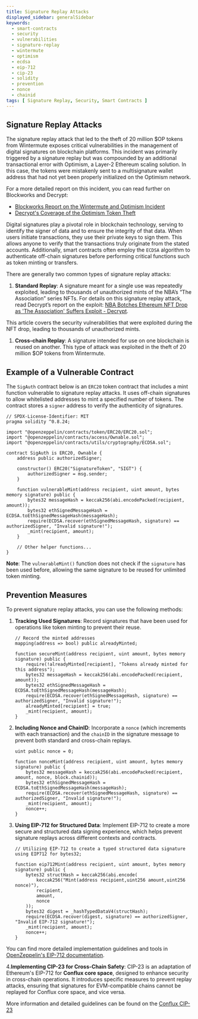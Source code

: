 ```yaml
---
title: Signature Replay Attacks
displayed_sidebar: generalSidebar
keywords:
  - smart-contracts
  - security
  - vulnerabilities
  - signature-replay
  - wintermute
  - optimism
  - ecdsa
  - eip-712
  - cip-23
  - solidity
  - prevention
  - nonce
  - chainid
tags: [ Signature Replay, Security, Smart Contracts ]
---
```


## Signature Replay Attacks

The signature replay attack that led to the theft of 20 million $OP tokens from Wintermute exposes critical vulnerabilities in the management of digital signatures on blockchain platforms. This incident was primarily triggered by a signature replay but was compounded by an additional transactional error with Optimism, a Layer-2 Ethereum scaling solution. In this case, the tokens were mistakenly sent to a multisignature wallet address that had not yet been properly initialized on the Optimism network.

For a more detailed report on this incident, you can read further on Blockworks and Decrypt:

- [Blockworks Report on the Wintermute and Optimism Incident](https://blockworks.co/news/20m-tokens-lost-as-market-maker-wintermute-takes-blame)
- [Decrypt's Coverage of the Optimism Token Theft](https://decrypt.co/99567/ethereum-layer-2-solution-optimism-loses-20-million-tokens-interlayer-snafu)

Digital signatures play a pivotal role in blockchain technology, serving to identify the signer of data and to ensure the integrity of that data. When users initiate transactions, they use their private keys to sign them. This allows anyone to verify that the transactions truly originate from the stated accounts. Additionally, smart contracts often employ the `ECDSA` algorithm to authenticate off-chain signatures before performing critical functions such as token minting or transfers.

There are generally two common types of signature replay attacks:

1. **Standard Replay**: A signature meant for a single use was repeatedly exploited, leading to thousands of unauthorized mints of the NBA’s “The Association” series NFTs. For details on this signature replay attack, read Decrypt’s report on the exploit: [NBA Botches Ethereum NFT Drop as 'The Association' Suffers Exploit - Decrypt](https://decrypt.co/99567/nba-botches-ethereum-nft-drop-as-the-association-suffers-exploit).

This article covers the security vulnerabilities that were exploited during the NFT drop, leading to thousands of unauthorized mints.

1. **Cross-chain Replay**: A signature intended for use on one blockchain is reused on another. This type of attack was exploited in the theft of 20 million $OP tokens from Wintermute.

## Example of a Vulnerable Contract

The `SigAuth` contract below is an `ERC20` token contract that includes a mint function vulnerable to signature replay attacks. It uses off-chain signatures to allow whitelisted addresses to mint a specified number of tokens. The contract stores a `signer` address to verify the authenticity of signatures.

```solidity
// SPDX-License-Identifier: MIT
pragma solidity ^0.8.24;

import "@openzeppelin/contracts/token/ERC20/ERC20.sol";
import "@openzeppelin/contracts/access/Ownable.sol";
import "@openzeppelin/contracts/utils/cryptography/ECDSA.sol";

contract SigAuth is ERC20, Ownable {
    address public authorizedSigner;

    constructor() ERC20("SignatureToken", "SIGT") {
        authorizedSigner = msg.sender;
    }

    function vulnerableMint(address recipient, uint amount, bytes memory signature) public {
        bytes32 messageHash = keccak256(abi.encodePacked(recipient, amount));
        bytes32 ethSignedMessageHash = ECDSA.toEthSignedMessageHash(messageHash);
        require(ECDSA.recover(ethSignedMessageHash, signature) == authorizedSigner, "Invalid signature!");
        _mint(recipient, amount);
    }

    // Other helper functions...
}
```

**Note**: The `vulnerableMint()` function does not check if the `signature` has been used before, allowing the same signature to be reused for unlimited token minting.

## Prevention Measures

To prevent signature replay attacks, you can use the following methods:

1. **Tracking Used Signatures**: Record signatures that have been used for operations like token minting to prevent their reuse.

   ```solidity
   // Record the minted addresses
   mapping(address => bool) public alreadyMinted;

   function secureMint(address recipient, uint amount, bytes memory signature) public {
       require(!alreadyMinted[recipient], "Tokens already minted for this address");
       bytes32 messageHash = keccak256(abi.encodePacked(recipient, amount));
       bytes32 ethSignedMessageHash = ECDSA.toEthSignedMessageHash(messageHash);
       require(ECDSA.recover(ethSignedMessageHash, signature) == authorizedSigner, "Invalid signature!");
       alreadyMinted[recipient] = true;
       _mint(recipient, amount);
   }
   ```

2. **Including Nonce and ChainID**: Incorporate a `nonce` (which increments with each transaction) and the `chainID` in the signature message to prevent both standard and cross-chain replays.

   ```solidity
   uint public nonce = 0;

   function nonceMint(address recipient, uint amount, bytes memory signature) public {
       bytes32 messageHash = keccak256(abi.encodePacked(recipient, amount, nonce, block.chainid));
       bytes32 ethSignedMessageHash = ECDSA.toEthSignedMessageHash(messageHash);
       require(ECDSA.recover(ethSignedMessageHash, signature) == authorizedSigner, "Invalid signature!");
       _mint(recipient, amount);
       nonce++;
   }
   ```

3. **Using EIP-712 for Structured Data**:
   Implement EIP-712 to create a more secure and structured data signing experience, which helps prevent signature replays across different contexts and contracts.

   ```solidity
   // Utilizing EIP-712 to create a typed structured data signature
   using EIP712 for bytes32;

   function eip712Mint(address recipient, uint amount, bytes memory signature) public {
       bytes32 structHash = keccak256(abi.encode(
           keccak256("Mint(address recipient,uint256 amount,uint256 nonce)"),
           recipient,
           amount,
           nonce
       ));
       bytes32 digest = _hashTypedDataV4(structHash);
       require(ECDSA.recover(digest, signature) == authorizedSigner, "Invalid EIP-712 signature!");
       _mint(recipient, amount);
       nonce++;
   }
   ```

You can find more detailed implementation guidelines and tools in [OpenZeppelin's EIP-712 documentation](https://docs.openzeppelin.com/contracts/5.x/api/utils#EIP712).

4.**Implementing CIP-23 for Cross-Chain Safety**:
CIP-23 is an adaptation of Ethereum's EIP-712 for **Conflux core space**, designed to enhance security in cross-chain operations. It introduces specific measures to prevent replay attacks, ensuring that signatures for EVM-compatible chains cannot be replayed for Conflux core space, and vice versa.

More information and detailed guidelines can be found on the [Conflux CIP-23](https://github.com/Conflux-Chain/CIPs/blob/master/CIPs/cip-23.md)
